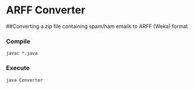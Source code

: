 # ARFF Converter
##Converting a zip file containing spam/ham emails to ARFF (Weka) format
### Compile
`javac *.java`
### Execute
`java Converter`